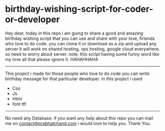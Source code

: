 # birthday-wishing-script-for-coder-or-developer
Hey dear, today in this repo i am going to share a good and amazing birthday wishing script that you can use and share with your love, firiends who love to do code.
you can clone it or download as a zip and upload any server it will work on shared hosting, vps hosting, google cloud everywhere.
so need to worry about server.
note: this script having some funny word like my love all that please ignore it. HAHAHHAHA
__________
This project i made for those people who love to do code you can write birthday message for that particular developer.
in this project i used
- Css
- Js
- Html
- font ttf
__________
No need any Database.
if you want any help about this repo you can mail me on contact@prabhatchand.com
i would love to help you.
Thank You.
